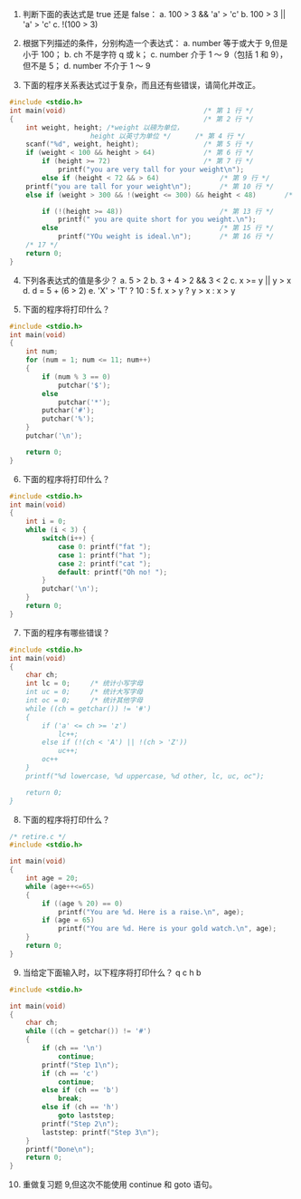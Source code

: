 1. 判断下面的表达式是 true 还是 false：
a. 100 > 3 && 'a' > 'c'
b. 100 > 3 || 'a' > 'c'
c. !(100 > 3)

2. 根据下列描述的条件，分别构造一个表达式：
a. number 等于或大于 9,但是小于 100；
b. ch 不是字符 q 或 k；
c. number 介于 1 ～ 9（包括 1 和 9），但不是 5；
d. number 不介于 1 ～ 9

3. 下面的程序关系表达式过于复杂，而且还有些错误，请简化并改正。
```c
#include <stdio.h>
int main(void)                                  /* 第 1 行 */
{                                               /* 第 2 行 */
    int weight, height; /*weight 以磅为单位，
                    height 以英寸为单位 */      /* 第 4 行 */
    scanf("%d", weight, height);                /* 第 5 行 */
    if (weight < 100 && height > 64)            /* 第 6 行 */
        if (height >= 72)                       /* 第 7 行 */
            printf("you are very tall for your weight\n");
        else if (height < 72 && > 64)               /* 第 9 行 */
    printf("you are tall for your weight\n");       /* 第 10 行 */
    else if (weight > 300 && !(weight <= 300) && height < 48)       /* 第 11 行 */

        if (!(height >= 48))                        /* 第 13 行 */
            printf(" you are quite short for you weight.\n");
        else                                        /* 第 15 行 */
            printf("YOu weight is ideal.\n");       /* 第 16 行 */
    /* 17 */
    return 0;
}
```
4. 下列各表达式的值是多少？
a. 5 > 2
b. 3 + 4 > 2 && 3 < 2
c. x >= y || y > x
d. d = 5 + (6 > 2)
e. 'X' > 'T' ? 10 : 5
f. x > y ? y > x : x > y

5. 下面的程序将打印什么？
```c
#include <stdio.h>
int main(void)
{
    int num;
    for (num = 1; num <= 11; num++)
    {
        if (num % 3 == 0)
            putchar('$');
        else 
            putchar('*');
        putchar('#');
        putchar('%');
    }
    putchar('\n');

    return 0;
}
```

6. 下面的程序将打印什么？
```c
#include <stdio.h>
int main(void)
{
    int i = 0;
    while (i < 3) {
        switch(i++) {
            case 0: printf("fat ");
            case 1: printf("hat ");
            case 2: printf("cat ");
            default: printf("Oh no! ");
        }
        putchar('\n');
    }
    return 0;
}
```
7. 下面的程序有哪些错误？
```c
#include <stdio.h>
int main(void)
{
    char ch;
    int lc = 0;     /* 统计小写字母
    int uc = 0;     /* 统计大写字母
    int oc = 0;     /* 统计其他字母
    while ((ch = getchar()) != '#')
    {
        if ('a' <= ch >= 'z')
            lc++;
        else if (!(ch < 'A') || !(ch > 'Z'))
            uc++;
        oc++
    }
    printf("%d lowercase, %d uppercase, %d other, lc, uc, oc");

    return 0;
}
```

8. 下面的程序将打印什么？
```c
/* retire.c */
#include <stdio.h>

int main(void)
{
    int age = 20;
    while (age++<=65)
    {
        if ((age % 20) == 0)
            printf("You are %d. Here is a raise.\n", age);
        if (age = 65)
            printf("You are %d. Here is your gold watch.\n", age);
    }
    return 0;
}
```

9. 当给定下面输入时，以下程序将打印什么？
q
c
h
b
```c
#include <stdio.h>

int main(void)
{
    char ch;
    while ((ch = getchar()) != '#')
    {
        if (ch == '\n')
            continue;
        printf("Step 1\n");
        if (ch == 'c')
            continue;
        else if (ch == 'b')
            break;
        else if (ch == 'h')
            goto laststep;
        printf("Step 2\n");
        laststep: printf("Step 3\n");
    }
    printf("Done\n");
    return 0;
}
```
10. 重做复习题 9,但这次不能使用 continue 和 goto 语句。